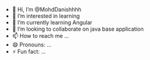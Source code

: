 - 👋 Hi, I’m @MohdDanishhhh
- 👀 I’m interested in learning
- 🌱 I’m currently learning Angular
- 💞️ I’m looking to collaborate on java base application
- 📫 How to reach me ...
- 😄 Pronouns: ...
- ⚡ Fun fact: ...

<!---
MohdDanishhhh/MohdDanishhhh is a ✨ special ✨ repository because its `README.md` (this file) appears on your GitHub profile.
You can click the Preview link to take a look at your changes.
--->
